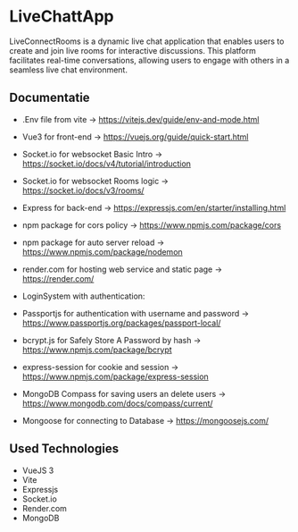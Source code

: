 #  LiveChattApp
LiveConnectRooms is a dynamic live chat application that enables users to create and join live rooms for interactive discussions. 
This platform facilitates real-time conversations, allowing users to engage with others in a seamless live chat environment. 

## Documentatie
- .Env file from vite -> https://vitejs.dev/guide/env-and-mode.html
- Vue3 for front-end -> https://vuejs.org/guide/quick-start.html
- Socket.io for websocket Basic Intro -> https://socket.io/docs/v4/tutorial/introduction
- Socket.io for websocket Rooms logic -> https://socket.io/docs/v3/rooms/
- Express for back-end -> https://expressjs.com/en/starter/installing.html
- npm package for cors policy -> https://www.npmjs.com/package/cors
- npm package for auto server reload -> https://www.npmjs.com/package/nodemon
- render.com for hosting web service and static page -> https://render.com/
  
- LoginSystem with authentication:
- Passportjs for authentication with username and password -> https://www.passportjs.org/packages/passport-local/
- bcrypt.js for Safely Store A Password by hash -> https://www.npmjs.com/package/bcrypt
- express-session for cookie and session -> https://www.npmjs.com/package/express-session
- MongoDB Compass for saving users an delete users -> https://www.mongodb.com/docs/compass/current/
- Mongoose for connecting to Database -> https://mongoosejs.com/

## Used Technologies
- VueJS 3
- Vite
- Expressjs
- Socket.io
- Render.com
- MongoDB
